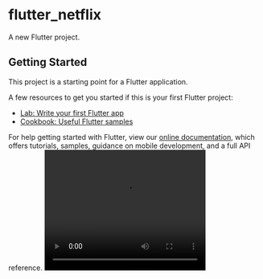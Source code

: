 # flutter_netflix

A new Flutter project.

## Getting Started

This project is a starting point for a Flutter application.

A few resources to get you started if this is your first Flutter project:

- [Lab: Write your first Flutter app](https://flutter.dev/docs/get-started/codelab)
- [Cookbook: Useful Flutter samples](https://flutter.dev/docs/cookbook)

For help getting started with Flutter, view our
[online documentation](https://flutter.dev/docs), which offers tutorials,
samples, guidance on mobile development, and a full API reference.
<video width="320" height="240" controls="controls">
  <source src="https://github.com/ecarbono-tr/flutter_netflix/blob/master/gif/VID-20211109-WA0035.mp4" type="video/mp4" />
</video>

